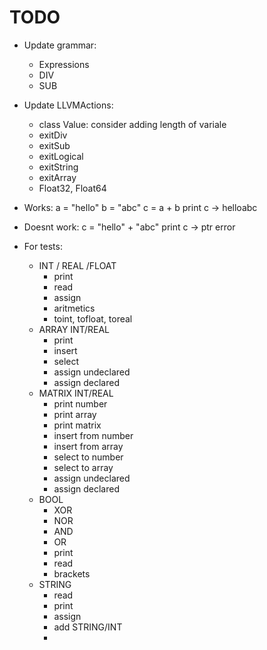 # TODO

* Update grammar:
	* Expressions
	* DIV
	* SUB

* Update LLVMActions:
	* class Value: consider adding length of variale
	* exitDiv
	* exitSub
	* exitLogical
	* exitString
	* exitArray
	* Float32, Float64

* Works:
  a = "hello"
  b = "abc"
  c = a + b
  print c -> helloabc

* Doesnt work:
  c = "hello" + "abc"
  print c -> ptr error

* For tests:
  * INT / REAL /FLOAT
    * print
    * read
    * assign
    * aritmetics
    * toint, tofloat, toreal
  * ARRAY INT/REAL
    * print 
    * insert 
    * select
    * assign undeclared
    * assign declared
  * MATRIX INT/REAL
    * print number
    * print array
    * print matrix
	* insert from number
    * insert from array
	* select to number
    * select to array
	* assign undeclared
	* assign declared
  * BOOL
    * XOR
    * NOR
    * AND
    * OR
    * print
    * read
    * brackets
  * STRING
    * read
    * print 
    * assign
    * add STRING/INT
    * 
